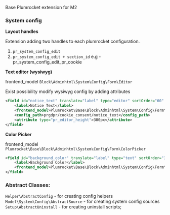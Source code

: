 Base Plumrocket extension for M2

### System config

**Layout handles**

Extension adding two handles to each plumrocket configuration.
1. `pr_system_config_edit`
2. `pr_system_config_edit + section_id` e.g - pr_system_config_edit_pr_cookie

**Text editor (wysiwyg)** 

frontend_model `Block\Adminhtml\System\Config\Form\Editor`

Exist possibility modify wysiwyg config by adding attributes

```xml
<field id="notice_text" translate="label" type="editor" sortOrder="60" showInDefault="1" showInWebsite="1" showInStore="1">
    <label>Notice Text</label>
    <frontend_model>Plumrocket\Base\Block\Adminhtml\System\Config\Form\Editor</frontend_model>
    <config_path>prgdpr/cookie_consent/notice_text</config_path>
    <attribute type="pr_editor_height">300px</attribute>
</field>
```

**Color Picker**

frontend_model `Plumrocket\Base\Block\Adminhtml\System\Config\Form\ColorPicker`

```xml
<field id="background_color" translate="label" type="text" sortOrder="30" showInDefault="1" showInWebsite="1" showInStore="1">
    <label>Background Color</label>
    <frontend_model>Plumrocket\Base\Block\Adminhtml\System\Config\Form\ColorPicker</frontend_model>
</field>
```

### Abstract Classes:

`Helper\AbstractConfig` - for creating config helpers
`Model\System\Config\AbstractSource` - for creating system config sources
`Setup\AbstractUninstall` - for creating uninstall scripts;
